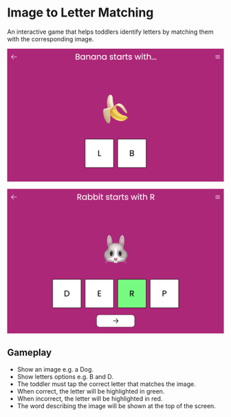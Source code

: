 # Image to Letter Matching

An interactive game that helps toddlers identify letters by matching them with the corresponding image.

[![Does Banana start with L or B?](../../../public/screenshots/image-to-letter-matching-level-1.png)](https://mykeels.github.io/toddler-games/#/image-to-letter-matching)

[![Does Rabbit start with D, E, R, or P?](../../../public/screenshots/image-to-letter-matching-level-3.png)](https://mykeels.github.io/toddler-games/#/image-to-letter-matching)

## Gameplay

- Show an image e.g. a Dog.
- Show letters options e.g. B and D.
- The toddler must tap the correct letter that matches the image.
- When correct, the letter will be highlighted in green.
- When incorrect, the letter will be highlighted in red.
- The word describing the image will be shown at the top of the screen.
